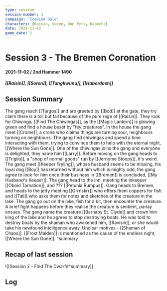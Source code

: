 ```yaml
---
type: session
session-number: 3
campaign: "Icewind Dale"
characters: [Raisin, Soren, Don Fyre, Depeche]
date: 2021-11-02
game_date: 2
---
```


# Session 3 - The Bremen Coronation
#### 2021-11-02 / 2nd Hammer 1490
##### [[Raisin]], [[Soren]], [[Tangkwunu]], [[Haberdash]]

## Session Summary
The gang reach [[Targos]] and are greeted by [[Bod]] at the gate, they try claim there is a toll but fail because of the pure rage of [[Raisin]]. They look for Chiwinga, [[Find The Chiwingas]], as the [[Magic Lantern]] is glowing green and find a house beset by "fey creatures". In the house the gang meet [[Crome]], a crone who claims things are turning sour, neighbours turning on neighbours. The gang find chiwingas and spend a time interacting with them, trying to convince them to help with the eternal night, [[Where the Sun Gone]]. One of the chiwingas joins the gang and everyone is delighted, they name him [[Larry]].
Before moving on the gang heads to [[Triglio]], a "shop of normal goods" run by [[Jernome Stoops]], it's weird.
The gang meet [[Keeper Fryling]], whose husband seems to be missing, his loyal dog [[Boy]] has returned without him which is mighty odd, the gang agree to look for him once their business in [[Bremen]] is concluded, [[My Husband's Keeper]].
The gang head to the inn, meeting the inkeeper [[Oboid Tarnation]], and ??? [[Petunia Rumpus]].
Gang heads to Bremen, and heads to the jetty meeting [[Grrnskrr]] who offers them coppers for fish and [[Tali]] who asks them for notes and sketches of the creature in the lake.
The gang go out on the lake, fish for a bit, then encounter the creature. A brief fight happens before they realise the creature is sentient, parlay ensues. The gang name the creature [[Barnaby St. Clyde]] and crown him king of the lake and he agrees to stop destroying boats. He was told to destroy boats by the shaman who awakened him, [[Ravisin]], or she would take his newfound intelligence away. Unclear motives - [[Shaman of Chaos]]. [[Frost Maiden]] is mentioned as the cause of the endless night, [[Where the Sun Gone]].
^summary

## Recap of last session
![[Session 2 - Find The Dwarf#^summary]]

## Log

